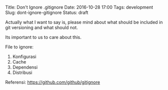 Title: Don't Ignore .gitignore
Date: 2016-10-28 17:00
Tags: development
Slug: dont-ignore-gitignore
Status: draft

Actually what I want to say is, please mind about what should be included in git versioning and what should not.

Its important to us to care about this.

File to ignore:

1. Konfigurasi
1. Cache
1. Dependensi
1. Distribusi

Referensi:
https://github.com/github/gitignore
